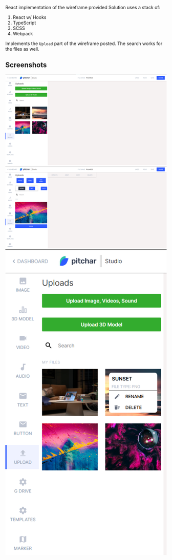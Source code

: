 React implementation of the wireframe provided
Solution uses a stack of:
1. React w/ Hooks
2. TypeScript
3. SCSS
4. Webpack

Implements the `Upload` part of the wireframe posted.
The search works for the files as well.

## Screenshots
![main](screenshots/main.png)
![alt-state](screenshots/alt-state.png)
![menu](screenshots/menu.png)
